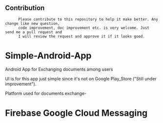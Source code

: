 
 ## Contribution
          Please contribute to this repository to help it make better. Any change like new question, 
          code improvement, doc improvement etc. is very welcome. Just send me a pull request and 
          I will review the request and approve it if it looks good.
          
          
# Simple-Android-App
Android App for Exchanging documents among users 

UI is for this app just simple since it's not on Google Play_Store ("Still under improvement").

Platform used for documents exchange- 
  # Firebase Google Cloud Messaging

